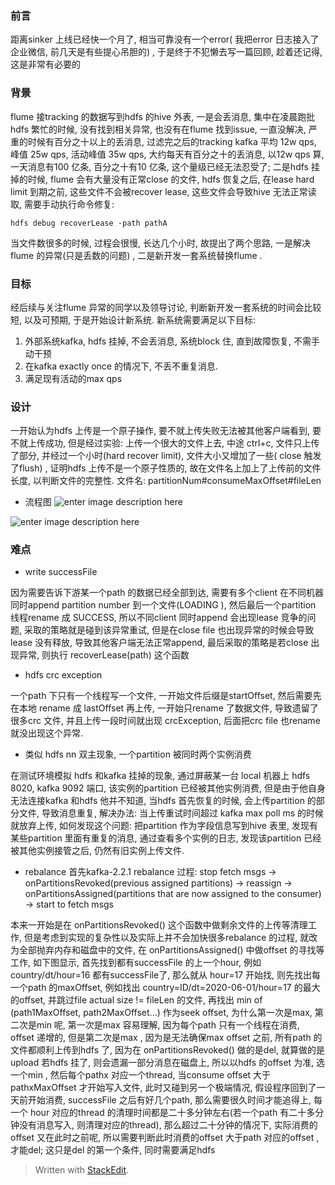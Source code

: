 ### 前言
距离sinker 上线已经快一个月了, 相当可靠没有一个error( 我把error 日志接入了企业微信, 前几天是有些提心吊胆的) , 于是终于不犯懒去写一篇回顾, 趁着还记得, 这是非常有必要的
### 背景
flume 接tracking 的数据写到hdfs 的hive 外表, 一是会丢消息, 集中在凌晨跑批 hdfs 繁忙的时候, 没有找到相关异常, 也没有在flume 找到issue, 一直没解决, 严重的时候有百分之十以上的丢消息, 过滤完之后的tracking kafka 平均 12w qps, 峰值 25w qps, 活动峰值 35w qps, 大约每天有百分之十的丢消息, 以12w qps 算, 一天消息有100 亿条, 百分之十有10 亿条, 这个量级已经无法忍受了; 二是hdfs 挂掉的时候, flume 会有大量没有正常close 的文件, hdfs 恢复之后, 在lease hard limit 到期之前, 这些文件不会被recover lease, 这些文件会导致hive 无法正常读取, 需要手动执行命令修复: 
```
hdfs debug recoverLease -path pathA
```
当文件数很多的时候, 过程会很慢, 长达几个小时, 
 故提出了两个思路, 一是解决flume 的异常(只是丢数的问题) , 二是新开发一套系统替换flume . 

### 目标
经后续与关注flume 异常的同学以及领导讨论, 判断新开发一套系统的时间会比较短, 以及可预期, 于是开始设计新系统. 新系统需要满足以下目标: 
1. 外部系统kafka, hdfs 挂掉, 不会丢消息, 系统block 住, 直到故障恢复, 不需手动干预
2. 在kafka exactly once 的情况下, 不丢不重复消息. 
3. 满足现有活动的max qps

### 设计
一开始认为hdfs 上传是一个原子操作, 要不就上传失败无法被其他客户端看到, 要不就上传成功, 但是经过实验: 上传一个很大的文件上去, 中途 ctrl+c, 文件只上传了部分, 并经过一个小时(hard recover limit), 文件大小又增加了一些( close 触发了flush) , 证明hdfs 上传不是一个原子性质的, 故在文件名上加上了上传前的文件长度, 以判断文件的完整性. 文件名: partitionNum#consumeMaxOffset#fileLen

* 流程图
![enter image description here](https://drive.google.com/file/d/1fiDEGMxJmxxdXbhpOPy5dbZLEykKs25H/view?usp=sharing)


![enter image description here](https://drive.google.com/uc?id=1Kq1N5-yNbLI1dCdcRCRDCoLJQfpt8S6X)

### 难点
* write successFile 

因为需要告诉下游某一个path 的数据已经全部到达, 需要有多个client 在不同机器同时append partition number 到一个文件(LOADING ), 然后最后一个partition 线程rename 成 SUCCESS, 所以不同client 同时append 会出现lease 竞争的问题, 采取的策略就是碰到该异常重试, 但是在close file 也出现异常的时候会导致lease 没有释放, 导致其他客户端无法正常append, 最后采取的策略是若close 出现异常, 则执行 recoverLease(path) 这个函数

* hdfs crc exception

一个path 下只有一个线程写一个文件, 一开始文件后缀是startOffset, 然后需要先在本地 rename 成 lastOffset 再上传, 一开始只rename 了数据文件, 导致遗留了很多crc 文件, 并且上传一段时间就出现 crcException, 后面把crc file 也rename 就没出现这个异常. 

* 类似 hdfs nn 双主现象, 一个partition 被同时两个实例消费

在测试环境模拟 hdfs 和kafka 挂掉的现象, 通过屏蔽某一台 local 机器上 hdfs 8020, kafka 9092 端口, 该实例的partition 已经被其他实例消费, 但是由于他自身无法连接kafka 和hdfs 他并不知道, 当hdfs 首先恢复的时候, 会上传partition 的部分文件, 导致消息重复, 解决办法: 当上传重试时间超过 kafka max poll ms 的时候就放弃上传, 如何发现这个问题: 把partition 作为字段信息写到hive 表里, 发现有某些partition 里面有重复的消息, 通过查看多个实例的日志, 发现该partition 已经被其他实例接管之后, 仍然有旧实例上传文件. 

* rebalance 
首先kafka-2.2.1 rebalance  过程: stop fetch msgs -> onPartitionsRevoked(previous assigned partitions) -> reassign -> onPartitionsAssigned(partitions that are now assigned to the consumer) -> start to fetch msgs      

本来一开始是在 onPartitionsRevoked() 这个函数中做剩余文件的上传等清理工作, 但是考虑到实现的复杂性以及实际上并不会加快很多rebalance 的过程, 就改为全部抛弃内存和磁盘中的文件, 在 onPartitionsAssigned() 中做offset 的寻找等工作, 如下图显示, 首先找到都有successFile 的上一个hour, 例如 country/dt/hour=16 都有successFile了, 那么就从 hour=17 开始找, 则先找出每一个path 的maxOffset, 例如找出 country=ID/dt=2020-06-01/hour=17  的最大的offset, 并跳过file actual size != fileLen 的文件, 再找出 min of (path1MaxOffset, path2MaxOffset...) 作为seek offset, 为什么第一次是max, 第二次是min 呢, 第一次是max 容易理解, 因为每个path 只有一个线程在消费, offset 递增的, 但是第二次是max , 因为是无法确保max offset 之前, 所有path 的文件都顺利上传到hdfs 了, 因为在  onPartitionsRevoked() 做的是del, 就算做的是upload 若hdfs 挂了, 则会遗漏一部分消息在磁盘上, 所以以hdfs 的offset 为准, 选一个min , 然后每个pathx 对应一个thread, 当consume offset 大于 pathxMaxOffset 才开始写入文件, 此时又碰到另一个极端情况, 假设程序回到了一天前开始消费, successFile 之后有好几个path, 那么需要很久时间才能追得上, 每一个 hour 对应的thread 的清理时间都是二十多分钟左右(若一个path 有二十多分钟没有消息写入, 则清理对应的thread), 那么超过二十分钟的情况下, 实际消费的offset 又在此时之前呢, 所以需要判断此时消费的offset 大于path 对应的offset , 才能del; 这只是del 的第一个条件, 同时需要满足hdfs                                                                                                                                                                                                                            
> Written with [StackEdit](https://stackedit.io/).

<!--stackedit_data:
eyJoaXN0b3J5IjpbLTE2MzIwNTE1NzAsMTczODI5MDgwOSwtMj
E4Nzc3MzI3LC05MzQ4NjQ1ODIsMTg5NTc2ODM5OCwyMDY1OTMz
ODUsLTEyNjIwNTEyODAsNDIzOTkzNzkwLDEzMTEzNTQxNTEsMT
IzMjY3MzA0MywtMTA1ODc2ODY0NSwtMTMxMDM4OTg3LC0xODky
NDYzNTY4LC0xOTk2NDY0MjQ5LDE4Nzk5MzE3MTMsLTgwNDQ2ND
I4NSwtMTg2OTk1NDkxNywxOTI4MTYyNDQxXX0=
-->